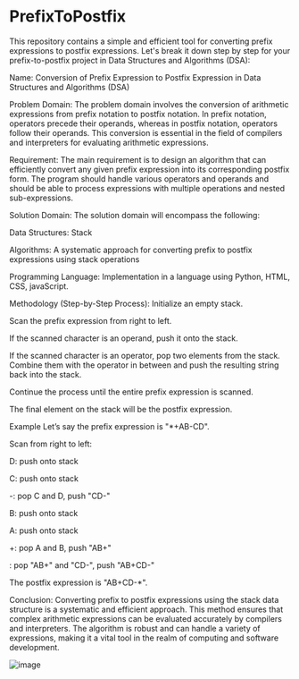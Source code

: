 # PrefixToPostfix
This repository contains a simple and efficient tool for converting prefix expressions to postfix expressions.
Let's break it down step by step for your prefix-to-postfix project in Data Structures and Algorithms (DSA):

Name:
Conversion of Prefix Expression to Postfix Expression in Data Structures and Algorithms (DSA)

Problem Domain:
The problem domain involves the conversion of arithmetic expressions from prefix notation to postfix notation. In prefix notation, operators precede their operands, whereas in postfix notation, operators follow their operands. This conversion is essential in the field of compilers and interpreters for evaluating arithmetic expressions.

Requirement:
The main requirement is to design an algorithm that can efficiently convert any given prefix expression into its corresponding postfix form. The program should handle various operators and operands and should be able to process expressions with multiple operations and nested sub-expressions.

Solution Domain:
The solution domain will encompass the following:

Data Structures: Stack

Algorithms: A systematic approach for converting prefix to postfix expressions using stack operations

Programming Language: Implementation in a language using Python, HTML, CSS, javaScript.

Methodology (Step-by-Step Process):
Initialize an empty stack.

Scan the prefix expression from right to left.

If the scanned character is an operand, push it onto the stack.

If the scanned character is an operator, pop two elements from the stack. Combine them with the operator in between and push the resulting string back into the stack.

Continue the process until the entire prefix expression is scanned.

The final element on the stack will be the postfix expression.

Example
Let’s say the prefix expression is "*+AB-CD".

Scan from right to left:

D: push onto stack

C: push onto stack

-: pop C and D, push "CD-"

B: push onto stack

A: push onto stack

+: pop A and B, push "AB+"

: pop "AB+" and "CD-", push "AB+CD-"

The postfix expression is "AB+CD-*".

Conclusion:
Converting prefix to postfix expressions using the stack data structure is a systematic and efficient approach. This method ensures that complex arithmetic expressions can be evaluated accurately by compilers and interpreters. The algorithm is robust and can handle a variety of expressions, making it a vital tool in the realm of computing and software development.

![image](https://github.com/user-attachments/assets/34b69e11-4967-40a2-b0de-303cb429d61a)

